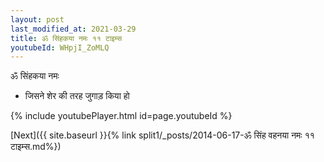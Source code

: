 ```yaml
---
layout: post
last_modified_at: 2021-03-29
title: ॐ सिंहकया नमः ११ टाइम्स
youtubeId: WHpjI_ZoMLQ
---
```

 
 
 ॐ सिंहकया नमः  
 
 -  जिसने शेर की तरह जुगाड़ किया हो 
 
  
 
  
 
 
 
 
 
 


{% include youtubePlayer.html id=page.youtubeId %}
 
[Next]({{ site.baseurl }}{% link  split1/_posts/2014-06-17-ॐ सिंह वहनया नमः ११ टाइम्स.md%})
 
